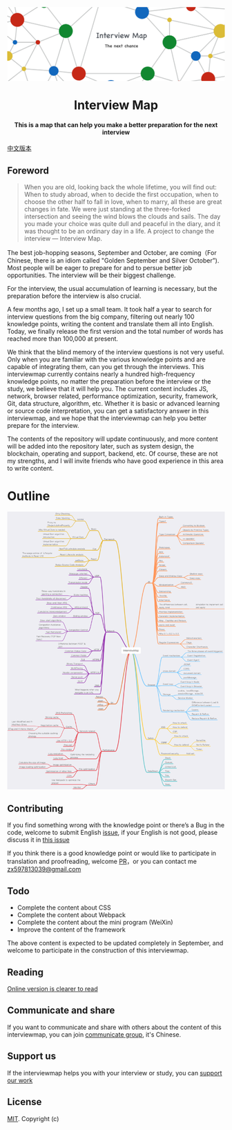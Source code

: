 <img align="center" src='./InterviewMap.png' />

<h1 align="center">
  Interview Map
</h1>

<h4 align="center">This is a map that can help you make a better preparation for the next interview</h4>

[中文版本](./README-ZH.md)

## Foreword

> When you are old, looking back the whole lifetime, you will find out: When to study abroad, when to decide the first occupation, when to choose the other half to fall in love, when to marry, all these are great changes in fate. We were just standing at the three-forked intersection and seeing the wind blows the clouds and sails. The day you made your choice was quite dull and peaceful in the diary, and it was thought to be an ordinary day in a life. 
> A project to change the interview — Interview Map.


The best job-hopping seasons, September and October, are coming（For Chinese, there is an idiom called "Golden September and Silver October”). Most people will be eager to prepare for and to persue better job opportunities. The interview will be their biggest challenge.

For the interview, the usual accumulation of learning is necessary, but the preparation before the interview is also crucial.

A few months ago, I set up a small team. It took half a year to search for interview questions from the big company, filtering out nearly 100 knowledge points, writing the content and translate them all into English. Today, we finally release the first version and the total number of words has reached more than 100,000 at present. 

We think that the blind memory of the interview questions is not very useful. Only when you are familiar with the various knowledge points and are capable of integrating them, can you get through the interviews. This interviewmap currently contains nearly a hundred high-frequency knowledge points, no matter the preparation before the interview or the study, we believe that it will help you. The current content includes JS, network, browser related, performance optimization, security, framework, Git, data structure, algorithm, etc. Whether it is basic or advanced learning or source code interpretation, you can get a satisfactory answer in this interviewmap, and we hope that the interviewmap can help you better prepare for the interview.

The contents of the repository will update continuously, and more content will be added into the repository later, such as system design, the blockchain, operating and support, backend, etc. Of course, these are not my strengths, and I will invite friends who have good experience in this area to write content.


# Outline
![mind](./InterviewMapMind-en.png)


## Contributing
If you find something wrong with the knowledge point or there’s a Bug in the code, welcome to submit English [issue](https://github.com/KieSun/Front-End-Interview-Map/issues/new), if your English is not good, please discuss it in  [this issue](https://github.com/KieSun/InterviewMap/issues/18) 

If you think there is a good knowledge point or would like to participate in translation and proofreading, welcome [PR](https://github.com/KieSun/Front-End-Interview-Map/pulls)，or you can contact me <zx597813039@gmail.com>

## Todo

* Complete the content about CSS 
* Complete the content about Webpack
* Complete the content about the mini program (WeiXin)
* Improve the content of the framework

The above content is expected to be updated completely in September, and welcome to participate in the construction of this interviewmap.

## Reading

[Online version is clearer to read](https://yuchengkai.cn/docs/)

## Communicate and share
If you want to communicate and share with others about the content of this interviewmap, you can join [communicate group](https://github.com/KieSun/InterviewMap/issues/19), it's Chinese.


## Support us
If the interviewmap helps you with your interview or study, you can [support our work](https://github.com/KieSun/InterviewMap/issues/20)


## License
[MIT](LICENSE). Copyright (c)
